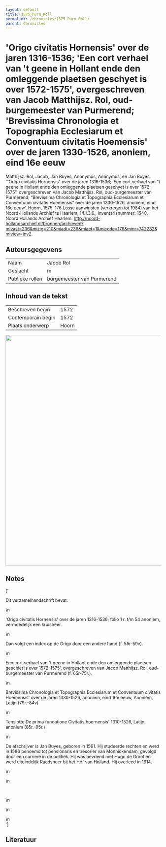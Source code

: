 ```yaml
---
layout: default
title: 1575_Purm_Roll
permalink: /chronicles/1575_Purm_Roll/
parent: Chronicles
--- 
```



# 'Origo civitatis Hornensis' over de jaren 1316-1536; 'Een cort verhael van 't geene in Hollant ende den omleggende plaetsen geschyet is over 1572-1575', overgeschreven van Jacob Matthijsz. Rol, oud-burgemeester van Purmerend; 'Brevissima Chronologia et Topographia Ecclesiarum et Conventuum civitatis Hoemensis' over de jaren 1330-1526, anoniem, eind 16e eeuw 

Matthijsz. Rol, Jacob, Jan Buyes, Anonymus, Anonymus, en Jan Buyes. ‘“Origo civitatis Hornensis” over de jaren 1316-1536; ’Een cort verhael van “t geene in Hollant ende den omleggende plaetsen geschyet is over 1572-1575”, overgeschreven van Jacob Matthijsz. Rol, oud-burgemeester van Purmerend; “Brevissima Chronologia et Topographia Ecclesiarum et Conventuum civitatis Hoemensis” over de jaren 1330-1526, anoniem, eind 16e eeuw’. Hoorn, 1575. 176 Losse aanwinsten (verkregen tot 1984) van het Noord-Hollands Archief te Haarlem, 14.1.3.6., Inventarisnummer: 1540. Noord Hollands Archief Haarlem. http://noord-hollandsarchief.nl/bronnen/archieven?mivast=236&mizig=210&miadt=236&miaet=1&micode=176&minr=742232&miview=inv2. 

## Auteursgegevens 

| | | 
| --------------- | --------------- | 
| Naam | Jacob Rol | 
| Geslacht | m | 
| Publieke rollen | burgemeester van Purmerend | 

## Inhoud van de tekst 

| | | 
| --------------- | --------------- | 
| Beschreven begin | 1572 | 
| Contemporain begin | 1572 | 
| Plaats onderwerp | Hoorn | 

[<img src="..\..\barplots_chronicles\1575_Purm_Roll.jpg" width="750"/>](..\..\barplots_chronicles\1575_Purm_Roll.jpg) 

## Notes 

['<div data-schema-version="8"><p>Dit verzamelhandschrift bevat:</p>\n<p>\'Origo civitatis Hornensis\' over de jaren 1316-1536; folio 1 r. t/m 54 anoniem, vermoedelijk een kruisheer.</p>\n<p>Dan volgt een index op de Origo door een andere hand (f. 55r-59v).</p>\n<p>Een cort verhael van \'t geene in Hollant ende den omleggende plaetsen geschiet is over 1572-1575\', overgeschreven van Jacob Matthijsz. Rol, oud-burgemeester van Purmerend (f. 65r-75r.).</p>\n<p>Brevissima Chronologia et Topographia Ecclesiarum et Conventuum civitatis Hoemensis\' over de jaren 1330-1526, anoniem, eind 16e eeuw, Anoniem, Latijn (79r.-84v)</p>\n<p>Tenslotte De prima fundatione Civitatis hoernensis\' 1310-1526, Latijn, anoniem (85r.-95r.)</p>\n<p>De afschrijver is Jan Buyes, geboren in 1561. Hij studeerde rechten en werd in 1586 benoemd tot pensionaris en tresorier van Monnickendam, gevolgd door een carriere in de politiek. Hij was bevriend met Hugo de Groot en werd uiteindelijk Raadsheer bij het Hof van Holland. Hij overleed in 1614.</p>\n<p></p>\n<p>&nbsp;</p>\n<p></p>\n<p></p>\n</div>'] 

## Literatuur 

